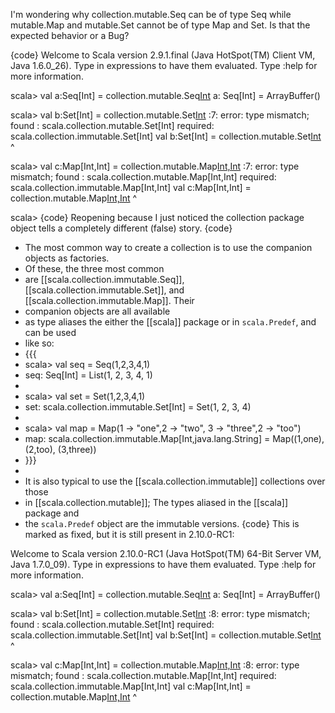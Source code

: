 I'm wondering why collection.mutable.Seq can be of type Seq while mutable.Map and mutable.Set cannot be of type Map and Set. Is that the expected behavior or a Bug?

{code}
Welcome to Scala version 2.9.1.final (Java HotSpot(TM) Client VM, Java 1.6.0_26).
Type in expressions to have them evaluated.
Type :help for more information.

scala> val a:Seq[Int]     = collection.mutable.Seq[Int]()
a: Seq[Int] = ArrayBuffer()

scala> val b:Set[Int]     = collection.mutable.Set[Int]()
<console>:7: error: type mismatch;
 found   : scala.collection.mutable.Set[Int]
 required: scala.collection.immutable.Set[Int]
       val b:Set[Int]     = collection.mutable.Set[Int]()
                                                       ^

scala> val c:Map[Int,Int] = collection.mutable.Map[Int,Int]()
<console>:7: error: type mismatch;
 found   : scala.collection.mutable.Map[Int,Int]
 required: scala.collection.immutable.Map[Int,Int]
       val c:Map[Int,Int] = collection.mutable.Map[Int,Int]()
                                                           ^

scala>
{code}
Reopening because I just noticed the collection package object tells a completely different (false) story.
{code}

 * The most common way to create a collection is to use the companion objects as factories.
 * Of these, the three most common
 * are [[scala.collection.immutable.Seq]], [[scala.collection.immutable.Set]], and [[scala.collection.immutable.Map]].  Their
 * companion objects are all available
 * as type aliases the either the [[scala]] package or in `scala.Predef`, and can be used
 * like so:
 * {{{
 * scala> val seq = Seq(1,2,3,4,1)
 * seq: Seq[Int] = List(1, 2, 3, 4, 1)
 *
 * scala> val set = Set(1,2,3,4,1)
 * set: scala.collection.immutable.Set[Int] = Set(1, 2, 3, 4)
 *
 * scala> val map = Map(1 -> "one",2 -> "two", 3 -> "three",2 -> "too")
 * map: scala.collection.immutable.Map[Int,java.lang.String] = Map((1,one), (2,too), (3,three))
 * }}}
 *
 * It is also typical to use the [[scala.collection.immutable]] collections over those
 * in [[scala.collection.mutable]]; The types aliased in the [[scala]] package and
 * the `scala.Predef` object are the immutable versions.
{code}
This is marked as fixed, but it is still present in 2.10.0-RC1:

Welcome to Scala version 2.10.0-RC1 (Java HotSpot(TM) 64-Bit Server VM, Java 1.7.0_09).
Type in expressions to have them evaluated.
Type :help for more information.

scala> val a:Seq[Int]     = collection.mutable.Seq[Int]()
a: Seq[Int] = ArrayBuffer()

scala> val b:Set[Int]     = collection.mutable.Set[Int]()
<console>:8: error: type mismatch;
 found   : scala.collection.mutable.Set[Int]
 required: scala.collection.immutable.Set[Int]
       val b:Set[Int]     = collection.mutable.Set[Int]()
                                                       ^

scala> val c:Map[Int,Int] = collection.mutable.Map[Int,Int]()
<console>:8: error: type mismatch;
 found   : scala.collection.mutable.Map[Int,Int]
 required: scala.collection.immutable.Map[Int,Int]
       val c:Map[Int,Int] = collection.mutable.Map[Int,Int]()
                                                           ^


